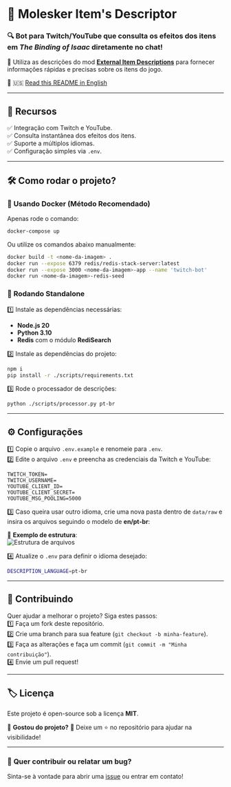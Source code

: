 # 🎯 Molesker Item's Descriptor  

### 🔍 Bot para Twitch/YouTube que consulta os efeitos dos itens em *The Binding of Isaac* diretamente no chat!  

🚀 Utiliza as descrições do mod **[External Item Descriptions](https://github.com/wofsauge/External-Item-Descriptions)** para fornecer informações rápidas e precisas sobre os itens do jogo.  

📖 🇺🇸 [Read this README in English](README_EN.md)

---

## 📌 **Recursos**
✅ Integração com Twitch e YouTube.  
✅ Consulta instantânea dos efeitos dos itens.  
✅ Suporte a múltiplos idiomas.  
✅ Configuração simples via `.env`.  

---

## 🛠 **Como rodar o projeto?**  

### 🔹 **Usando Docker** (Método Recomendado)  
Apenas rode o comando:  
```sh
docker-compose up
```
Ou utilize os comandos abaixo manualmente:  
```sh
docker build -t <nome-da-imagem> .
docker run --expose 6379 redis/redis-stack-server:latest
docker run --expose 3000 <nome-da-imagem>-app --name 'twitch-bot'
docker run <nome-da-imagem>-redis-seed
```

### 🔹 **Rodando Standalone**  
1️⃣ Instale as dependências necessárias:  
- **Node.js 20**  
- **Python 3.10**  
- **Redis** com o módulo **RediSearch**  

2️⃣ Instale as dependências do projeto:  
```sh
npm i
pip install -r ./scripts/requirements.txt
```

3️⃣ Rode o processador de descrições:  
```sh
python ./scripts/processor.py pt-br
```

---

## ⚙ **Configurações**  
1️⃣ Copie o arquivo `.env.example` e renomeie para `.env`.  
2️⃣ Edite o arquivo `.env` e preencha as credenciais da Twitch e YouTube:  

```env
TWITCH_TOKEN=
TWITCH_USERNAME=
YOUTUBE_CLIENT_ID=
YOUTUBE_CLIENT_SECRET=
YOUTUBE_MSG_POOLING=5000
```

3️⃣ Caso queira usar outro idioma, crie uma nova pasta dentro de `data/raw` e insira os arquivos seguindo o modelo de **en/pt-br**:  

📂 **Exemplo de estrutura**:  
![Estrutura de arquivos](https://github.com/wesleyholiveira/item-descriptor-bot/assets/2742138/b033968d-1afe-44fa-8def-fe3fe7892ef1)  

4️⃣ Atualize o `.env` para definir o idioma desejado:  
```sh
DESCRIPTION_LANGUAGE=pt-br
```

---

## 🚀 **Contribuindo**  
Quer ajudar a melhorar o projeto? Siga estes passos:  
1️⃣ Faça um fork deste repositório.  
2️⃣ Crie uma branch para sua feature (`git checkout -b minha-feature`).  
3️⃣ Faça as alterações e faça um commit (`git commit -m "Minha contribuição"`).  
4️⃣ Envie um pull request!  

---

## 🏷 **Licença**  
Este projeto é open-source sob a licença **MIT**.  

📌 **Gostou do projeto?** 🌟 Deixe um ⭐ no repositório para ajudar na visibilidade!  

---

### 🔎 **Quer contribuir ou relatar um bug?**  
Sinta-se à vontade para abrir uma [issue](https://github.com/wesleyholiveira/item-descriptor-bot/issues) ou entrar em contato!
